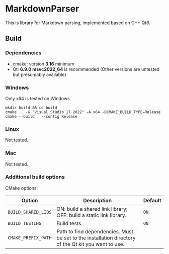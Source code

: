 # MarkdownParser

This is library for Markdown parsing, implemented based on C++ Qt6.

## Build

### Dependencies

- cmake: version **3.16** minimum
- Qt: **6.9.0 msvc2022_64** is recommended (Other versions are untested but presumably available)

### Windows
Only x64 is tested on Windows.

    mkdir build && cd build
    cmake .. -G "Visual Studio 17 2022" -A x64 -DCMAKE_BUILD_TYPE=Release
    cmake --build . --config Release

### Linux
Not tested.

### Mac
Not tested.

### Additional build options
CMake options:

| Option              | Description                                                                                         | Default |
|---------------------|-----------------------------------------------------------------------------------------------------|---------|
| `BUILD_SHARED_LIBS` | ON: build a shared link library; OFF: build a static link library.                                  | `ON`    |
| `BUILD_TESTING`     | Build tests.                                                                                        | `ON`    |
| `CMAKE_PREFIX_PATH` | Path to find dependencies. Must be set to the installation directory of the Qt kit you want to use. |         |